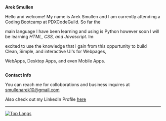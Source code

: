 **Arek Smullen**

Hello and welcome! My name is Arek Smullen and I am currently attending a Coding Bootcamp at PDXCodeGuild. So far the
 
main language I have been learning and using is Python however soon I will be learning *HTML, CSS, and Javascript*. Im 

excited to use the knowledge that I gain from this oppurtunity to build Clean, Simple, and interactive UI's for Webpages, 

WebApps, Desktop Apps, and even Mobile Apps.
##
**Contact Info**

You can reach me for colloborations and business inquires at smullenarek10@gmail.com

Also check out my LinkedIn Profile [here](https://www.linkedin.com/in/arek-smullen-a38a08199/)

---

[![Top Langs](https://github-readme-stats.vercel.app/api/top-langs/?username=arek8675&layout=compact&theme=dark)](https://github.com/arek8675/github-readme-stats)


<!---
arek8675/arek8675 is a ✨ special ✨ repository because its `README.md` (this file) appears on your GitHub profile.
You can click the Preview link to take a look at your changes.
--->
